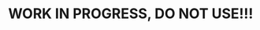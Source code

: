 # WORK IN PROGRESS, DO NOT USE!!!

<!-- This is commented out.
# aimager (ArchLinux Imager)
A rootless distro-independent and architecture-independent Arch Linux and Arch-derive image builder

## Design principals

These are what I insisted when writing aimager and I hope future contributors follow: 

- **Single File**: Both the builder logic and distro and architecture configurations are contained in a single Bash shell script file. There is no external config. This makes it easy to carry both the builder and the config around.
- **Code As Configuration**: No domain-specific configuration format. Configuration is done by either supplying command-line arguments or embedding into the builder script itself, which then always follow the Bash syntax and can utilize Bash-native helper logics.
- **Rootless**: The builder runs without root permission and utilizes user namespace to emulate a full UID/GID space to do installation. This is no rootful mounting, no host installation, no modification to root. Even if the builder breaks there wouldn't be mounting leftovers on host.
- **Distribution Independent**: Does not really care about both the host and target distribution. These even applies when the host distribution is not any Arch-derived. Specifically this makes the builder usable in a Ubuntu environment, which is what Github Action uses.
- **Self-Contained Depdency**: If there's any dependency that needs to be prepared, other than those standard Linux utilities, the builder could and would fetch and prepare them by itself. Most notably it would prepare `pacman-static` for a non-Arch environment and you don't need to worry about preparing all its dependencies.

## Support matrix

Only Arch and Arch ports would be listed here, arch-derives are too many and I'll just omit them. For distros that supports multiple architectures only the latest one is listed (E.g. Arch Linux 32 supports i486, pentium4 and i686, only i686 is listed here).

target v \ host ->|Arch Linux (x86_64)|Arch Linux 32 (i686)|Arch Linux ARM (aarch64)|Loong Arch Linux (loongarch64)|Arch Linux RISC-V (riscv64)
-|-|-|-|-|-
Arch Linux (x86_64)|tested
Arch Linux 32 (i686)|tested
Arch Linux ARM (aarch64)|tested
Loong Arch Linux (loongarch64)|tested
Arch Linux RISC-V (riscv64)|tested

## Limitations

Most of the limitations come from the fact that the builder runs rootlessly
- No btrfs subvolumes
  - As we run rootlessly we can only use `mkfs.btrfs -r/--rootdir` to pre-populate a btrfs partition
- No 
<-->